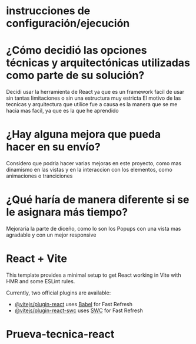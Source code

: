 # instrucciones de configuración/ejecución

# ¿Cómo decidió las opciones técnicas y arquitectónicas utilizadas como parte de su solución?
Decidi usar la herramienta de React ya que es un framework facil de usar sin tantas limitaciones o sin una estructura muy estricta
El motivo de las tecnicas y arquitectura que utilice fue a causa es la manera que se me hacia mas facil, ya que es la que he aprendido
# ¿Hay alguna mejora que pueda hacer en su envío?
Considero que podria hacer varias mejoras en este proyecto, como mas dinamismo en las vistas y en la interaccion con los elementos, como animaciones o tranciciones
# ¿Qué haría de manera diferente si se le asignara más tiempo?
Mejoraria la parte de diceño, como lo son los Popups con una vista mas agradable y con un mejor responsive


# React + Vite

This template provides a minimal setup to get React working in Vite with HMR and some ESLint rules.

Currently, two official plugins are available:

- [@vitejs/plugin-react](https://github.com/vitejs/vite-plugin-react/blob/main/packages/plugin-react/README.md) uses [Babel](https://babeljs.io/) for Fast Refresh
- [@vitejs/plugin-react-swc](https://github.com/vitejs/vite-plugin-react-swc) uses [SWC](https://swc.rs/) for Fast Refresh
# Prueva-tecnica-react
